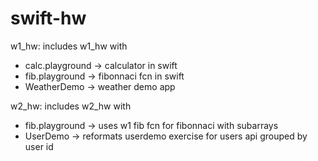 # swift-hw
w1_hw: includes w1_hw with
- calc.playground -> calculator in swift
- fib.playground -> fibonnaci fcn in swift
- WeatherDemo -> weather demo app

w2_hw: includes w2_hw with
- fib.playground -> uses w1 fib fcn for fibonnaci with subarrays
- UserDemo -> reformats userdemo exercise for users api grouped by user id
